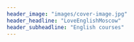 ```yaml
---
header_image: "images/cover-image.jpg"
header_headline: "LoveEnglishMoscow"
header_subheadline: "English courses"
---
```

